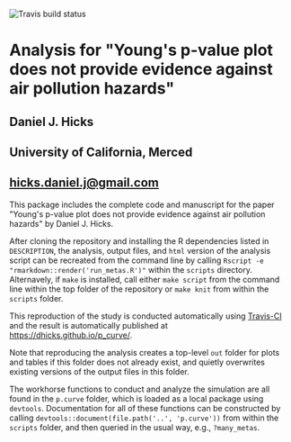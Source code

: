 ![Travis build status](https://travis-ci.org/dhicks/p_curve.svg?branch=master)

# Analysis for "Young's p-value plot does not provide evidence against air pollution hazards"
## Daniel J. Hicks
## University of California, Merced
## <hicks.daniel.j@gmail.com>

This package includes the complete code and manuscript for the paper "Young's p-value plot does not provide evidence against air pollution hazards" by Daniel J. Hicks.  

After cloning the repository and installing the R dependencies listed in `DESCRIPTION`, the analysis, output files, and `html` version of the analysis script can be recreated from the command line by calling `Rscript -e "rmarkdown::render('run_metas.R')"` within the `scripts` directory.  Alternavely, if `make` is installed, call either `make script` from the command line within the top folder of the repository or `make knit` from within the `scripts` folder.   

This reproduction of the study is conducted automatically using [Travis-CI](https://travis-ci.org/github/dhicks/p_curve) and the result is automatically published at <https://dhicks.github.io/p_curve/>. 

Note that reproducing the analysis creates a top-level `out` folder for plots and tables if this folder does not already exist, and quietly overwrites existing versions of the output files in this folder.  

The workhorse functions to conduct and analyze the simulation are all found in the `p.curve` folder, which is loaded as a local package using `devtools`.  Documentation for all of these functions can be constructed by calling `devtools::document(file.path('..', 'p.curve'))` from within the `scripts` folder, and then queried in the usual way, e.g., `?many_metas`. 
